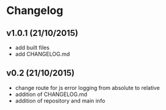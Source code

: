 Changelog
==========

v1.0.1 (21/10/2015)
----
* add built files
* add CHANGELOG.md


v0.2 (21/10/2015)
----
* change route for js error logging from absolute to relative
* addition of CHANGELOG.md
* addition of repository and main info